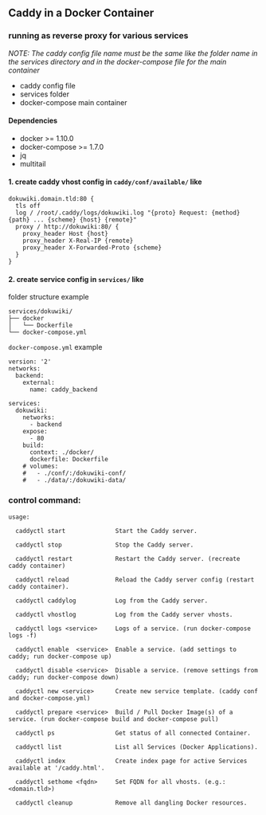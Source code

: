 ## Caddy in a Docker Container
### running as reverse proxy for various services



*NOTE: The caddy config file name must be the same like the folder name in the services directory and in the docker-compose file for the main container*
 - caddy config file
 - services folder
 - docker-compose main container

#### Dependencies
 - docker >= 1.10.0
 - docker-compose >= 1.7.0
 - jq
 - multitail

#### 1. create caddy vhost config in `caddy/conf/available/` like

```
dokuwiki.domain.tld:80 {
  tls off
  log / /root/.caddy/logs/dokuwiki.log "{proto} Request: {method} {path} ... {scheme} {host} {remote}"
  proxy / http://dokuwiki:80/ {
    proxy_header Host {host}
    proxy_header X-Real-IP {remote}
    proxy_header X-Forwarded-Proto {scheme}
  }
}

```

#### 2. create service config in `services/` like

folder structure example
```
services/dokuwiki/
├── docker
│   └── Dockerfile
└── docker-compose.yml

```

`docker-compose.yml` example
```
version: '2'
networks:
  backend:
    external:
      name: caddy_backend

services:
  dokuwiki:
    networks:
      - backend
    expose:
      - 80
    build:
      context: ./docker/
      dockerfile: Dockerfile
    # volumes:
    #   - ./conf/:/dokuwiki-conf/
    #   - ./data/:/dokuwiki-data/
```

### control command:
```
usage:

  caddyctl start              Start the Caddy server.

  caddyctl stop               Stop the Caddy server.

  caddyctl restart            Restart the Caddy server. (recreate caddy container)

  caddyctl reload             Reload the Caddy server config (restart caddy container).

  caddyctl caddylog           Log from the Caddy server.

  caddyctl vhostlog           Log from the Caddy server vhosts.

  caddyctl logs <service>     Logs of a service. (run docker-compose logs -f)

  caddyctl enable  <service>  Enable a service. (add settings to caddy; run docker-compose up)

  caddyctl disable <service>  Disable a service. (remove settings from caddy; run docker-compose down)

  caddyctl new <service>      Create new service template. (caddy conf and docker-compose.yml)

  caddyctl prepare <service>  Build / Pull Docker Image(s) of a service. (run docker-compose build and docker-compose pull)

  caddyctl ps                 Get status of all connected Container.

  caddyctl list               List all Services (Docker Applications).

  caddyctl index              Create index page for active Services available at '/caddy.html'.

  caddyctl sethome <fqdn>     Set FQDN for all vhosts. (e.g.: <domain.tld>)

  caddyctl cleanup            Remove all dangling Docker resources.

```
